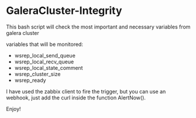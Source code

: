 # GaleraCluster-Integrity

This bash script will check the most important and necessary variables from galera cluster 

variables that will be monitored:
* wsrep_local_send_queue
* wsrep_local_recv_queue
* wsrep_local_state_comment
* wsrep_cluster_size
* wsrep_ready

I have used the zabbix client to fire the trigger, but you can use an webhook, just add the curl inside the function AlertNow().

Enjoy!
